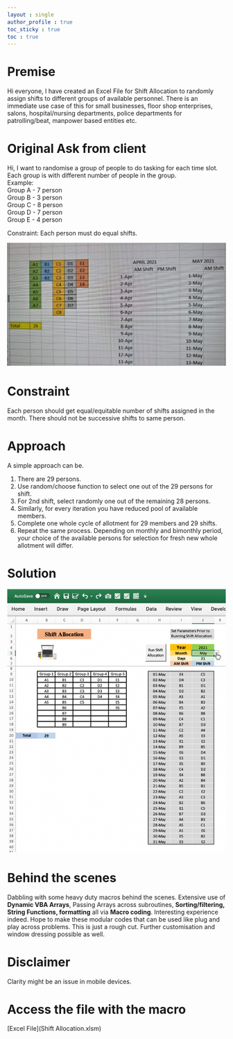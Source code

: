 ```yaml
---
layout : single
author_profile : true
toc_sticky : true
toc : true
---
```


# Premise  
Hi everyone, I have created an Excel File for Shift Allocation to randomly assign shifts to different groups of available personnel. There is an immediate use case of this for small businesses, floor shop enterprises, salons, hospital/nursing departments, police departments for patrolling/beat, manpower based entities etc.  

# Original Ask from client

Hi, I want to randomise a group of people to do tasking for each time slot.  
Each group is with different number of people in the group.  
Example:  
Group A - 7 person  
Group B - 3 person  
Group C - 8 person  
Group D - 7 person  
Group E - 4 person  

Constraint: Each person must do equal shifts.  

![Requirement Image](Images/Requirement.jpg)

# Constraint
Each person should get equal/equitable number of shifts assigned in the month. There should not be successive shifts to same person.  

# Approach  

A simple approach can be.  
1. There are 29 persons.  
2. Use random/choose function to select one out of the 29 persons for shift.  
3. For 2nd shift, select randomly one out of the remaining 28 persons.  
4. Similarly, for every iteration you have reduced pool of available members.  
5. Complete one whole cycle of allotment for 29 members and 29 shifts.  
6. Repeat the same process. Depending on monthly and bimonthly period, your choice of the available persons for selection for fresh new whole allotment will differ.  

# Solution  

![Solution Image](Images/Solution.png)  

# Behind the scenes
Dabbling with some heavy duty macros behind the scenes. Extensive use of **Dynamic VBA Arrays**, Passing Arrays across subroutines, **Sorting/filtering, String Functions, formatting** all via **Macro coding**. Interesting experience indeed. Hope to make these modular codes that can be used like plug and play across problems. This is just a rough cut. Further customisation and window dressing possible as well.


# Disclaimer
Clarity might be an issue in mobile devices.

# Access the file with the macro  

[Excel File](Shift Allocation.xlsm)
